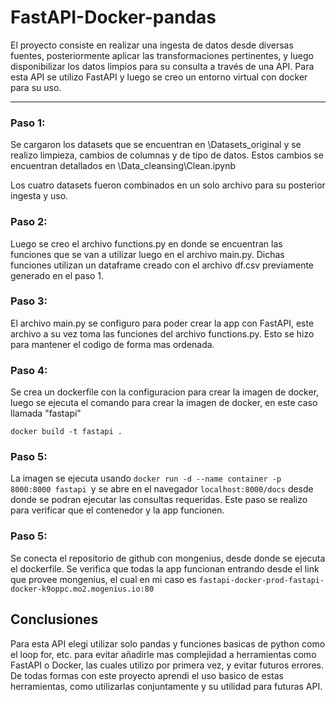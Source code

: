 # FastAPI-Docker-pandas

El proyecto consiste en realizar una ingesta de datos desde diversas fuentes, posteriormente aplicar las transformaciones  pertinentes, y luego disponibilizar los datos limpios para su consulta a través de una API. Para esta API se utilizo FastAPI y luego se creo un entorno virtual con docker para su uso.

---

### Paso 1:

Se cargaron los datasets que se encuentran en \Datasets_original y se realizo limpieza, cambios de columnas y de tipo de datos. Estos cambios se encuentran detallados en \Data_cleansing\Clean.ipynb

Los cuatro datasets fueron combinados en un solo archivo para su posterior ingesta y uso.

### Paso 2:

Luego se creo el archivo functions.py en donde se encuentran las funciones que se van a utilizar luego en el archivo main.py. Dichas funciones utilizan un dataframe creado con el archivo df.csv previamente generado en el paso 1.

### Paso 3:

El archivo main.py se configuro para poder crear la app con FastAPI, este archivo a su vez toma las funciones del archivo functions.py. Esto se hizo para mantener el codigo de forma mas ordenada.

### Paso 4:

Se crea un dockerfile con la configuracion para crear la imagen de docker, luego se ejecuta el comando para crear la imagen de docker, en este caso llamada "fastapi"

```
docker build -t fastapi .
```

### Paso 5:

La imagen se ejecuta usando `docker run -d --name container -p 8000:8000 fastapi `y se abre en el navegador `localhost:8000/docs` desde donde se podran ejecutar las consultas requeridas. Este paso se realizo para verificar que el contenedor y la app funcionen.

### Paso 5:

Se conecta el repositorio de github con mongenius, desde donde se ejecuta el dockerfile. Se verifica que todas la app funcionan entrando desde el link que provee mongenius, el cual en mi caso es `fastapi-docker-prod-fastapi-docker-k9oppc.mo2.mogenius.io:80`

## Conclusiones

Para esta API elegi utilizar solo pandas y funciones basicas de python como el loop for, etc. para evitar añadirle mas complejidad a herramientas como FastAPI o Docker, las cuales utilizo por primera vez, y evitar futuros errores. De todas formas con este proyecto aprendi el uso basico de estas herramientas, como utilizarlas conjuntamente y su utilidad para futuras API.
